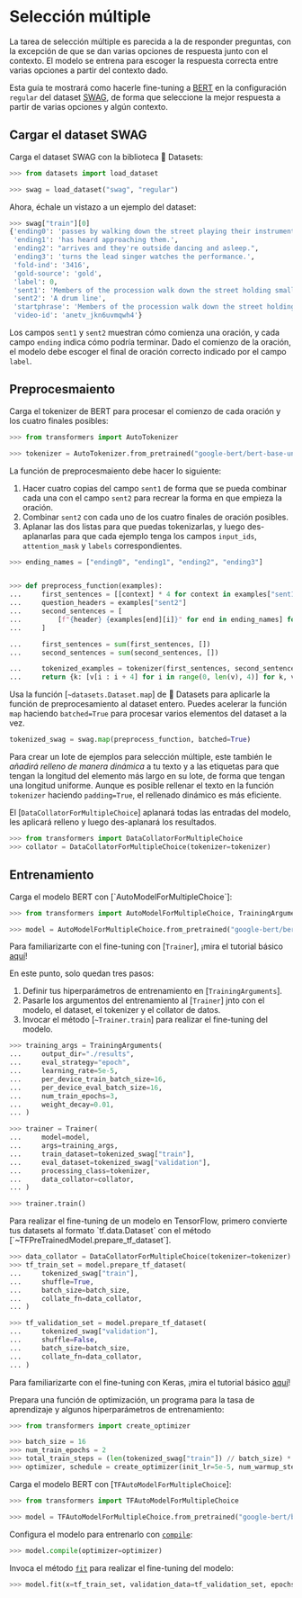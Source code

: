 <!--Copyright 2022 The HuggingFace Team. All rights reserved.

Licensed under the Apache License, Version 2.0 (the "License"); you may not use this file except in compliance with
the License. You may obtain a copy of the License at

http://www.apache.org/licenses/LICENSE-2.0

Unless required by applicable law or agreed to in writing, software distributed under the License is distributed on
an "AS IS" BASIS, WITHOUT WARRANTIES OR CONDITIONS OF ANY KIND, either express or implied. See the License for the
specific language governing permissions and limitations under the License.

⚠️ Note that this file is in Markdown but contain specific syntax for our doc-builder (similar to MDX) that may not be
rendered properly in your Markdown viewer.

-->

# Selección múltiple

La tarea de selección múltiple es parecida a la de responder preguntas, con la excepción de que se dan varias opciones de respuesta junto con el contexto. El modelo se entrena para escoger la respuesta correcta
entre varias opciones a partir del contexto dado.

Esta guía te mostrará como hacerle fine-tuning a [BERT](https://huggingface.co/google-bert/bert-base-uncased) en la configuración `regular` del dataset [SWAG](https://huggingface.co/datasets/swag), de forma
que seleccione la mejor respuesta a partir de varias opciones y algún contexto.

## Cargar el dataset SWAG

Carga el dataset SWAG con la biblioteca 🤗 Datasets:

```py
>>> from datasets import load_dataset

>>> swag = load_dataset("swag", "regular")
```

Ahora, échale un vistazo a un ejemplo del dataset:

```py
>>> swag["train"][0]
{'ending0': 'passes by walking down the street playing their instruments.',
 'ending1': 'has heard approaching them.',
 'ending2': "arrives and they're outside dancing and asleep.",
 'ending3': 'turns the lead singer watches the performance.',
 'fold-ind': '3416',
 'gold-source': 'gold',
 'label': 0,
 'sent1': 'Members of the procession walk down the street holding small horn brass instruments.',
 'sent2': 'A drum line',
 'startphrase': 'Members of the procession walk down the street holding small horn brass instruments. A drum line',
 'video-id': 'anetv_jkn6uvmqwh4'}
```

Los campos `sent1` y `sent2` muestran cómo comienza una oración, y cada campo `ending` indica cómo podría terminar. Dado el comienzo de la oración, el modelo debe escoger el final de oración correcto indicado por el campo `label`.

## Preprocesmaiento

Carga el tokenizer de BERT para procesar el comienzo de cada oración y los cuatro finales posibles:

```py
>>> from transformers import AutoTokenizer

>>> tokenizer = AutoTokenizer.from_pretrained("google-bert/bert-base-uncased")
```

La función de preprocesmaiento debe hacer lo siguiente:

1. Hacer cuatro copias del campo `sent1` de forma que se pueda combinar cada una con el campo `sent2` para recrear la forma en que empieza la oración.
2. Combinar `sent2` con cada uno de los cuatro finales de oración posibles.
3. Aplanar las dos listas para que puedas tokenizarlas, y luego des-aplanarlas para que cada ejemplo tenga los campos `input_ids`, `attention_mask` y `labels` correspondientes.

```py
>>> ending_names = ["ending0", "ending1", "ending2", "ending3"]


>>> def preprocess_function(examples):
...     first_sentences = [[context] * 4 for context in examples["sent1"]]
...     question_headers = examples["sent2"]
...     second_sentences = [
...         [f"{header} {examples[end][i]}" for end in ending_names] for i, header in enumerate(question_headers)
...     ]

...     first_sentences = sum(first_sentences, [])
...     second_sentences = sum(second_sentences, [])

...     tokenized_examples = tokenizer(first_sentences, second_sentences, truncation=True)
...     return {k: [v[i : i + 4] for i in range(0, len(v), 4)] for k, v in tokenized_examples.items()}
```

Usa la función [`~datasets.Dataset.map`] de 🤗 Datasets para aplicarle la función de preprocesamiento al dataset entero. Puedes acelerar la función `map` haciendo `batched=True` para procesar varios elementos del dataset a la vez.

```py
tokenized_swag = swag.map(preprocess_function, batched=True)
```

Para crear un lote de ejemplos para selección múltiple, este también le *añadirá relleno de manera dinámica* a tu texto y a las etiquetas para que tengan la longitud del elemento más largo en su lote, de forma que tengan una longitud uniforme. Aunque es posible rellenar el texto en la función `tokenizer` haciendo
`padding=True`, el rellenado dinámico es más eficiente.

El [`DataCollatorForMultipleChoice`] aplanará todas las entradas del modelo, les aplicará relleno y luego des-aplanará los resultados.
```py
>>> from transformers import DataCollatorForMultipleChoice
>>> collator = DataCollatorForMultipleChoice(tokenizer=tokenizer)
```

## Entrenamiento

<frameworkcontent>
<pt>
Carga el modelo BERT con [`AutoModelForMultipleChoice`]:

```py
>>> from transformers import AutoModelForMultipleChoice, TrainingArguments, Trainer

>>> model = AutoModelForMultipleChoice.from_pretrained("google-bert/bert-base-uncased")
```

<Tip>

Para familiarizarte con el fine-tuning con [`Trainer`], ¡mira el tutorial básico [aquí](../training#finetune-with-trainer)!

</Tip>

En este punto, solo quedan tres pasos:

1. Definir tus hiperparámetros de entrenamiento en [`TrainingArguments`].
2. Pasarle los argumentos del entrenamiento al [`Trainer`] jnto con el modelo, el dataset, el tokenizer y el collator de datos.
3. Invocar el método [`~Trainer.train`] para realizar el fine-tuning del modelo.

```py
>>> training_args = TrainingArguments(
...     output_dir="./results",
...     eval_strategy="epoch",
...     learning_rate=5e-5,
...     per_device_train_batch_size=16,
...     per_device_eval_batch_size=16,
...     num_train_epochs=3,
...     weight_decay=0.01,
... )

>>> trainer = Trainer(
...     model=model,
...     args=training_args,
...     train_dataset=tokenized_swag["train"],
...     eval_dataset=tokenized_swag["validation"],
...     processing_class=tokenizer,
...     data_collator=collator,
... )

>>> trainer.train()
```
</pt>
<tf>
Para realizar el fine-tuning de un modelo en TensorFlow, primero convierte tus datasets al formato `tf.data.Dataset` con el método [`~TFPreTrainedModel.prepare_tf_dataset`].

```py
>>> data_collator = DataCollatorForMultipleChoice(tokenizer=tokenizer)
>>> tf_train_set = model.prepare_tf_dataset(
...     tokenized_swag["train"],
...     shuffle=True,
...     batch_size=batch_size,
...     collate_fn=data_collator,
... )

>>> tf_validation_set = model.prepare_tf_dataset(
...     tokenized_swag["validation"],
...     shuffle=False,
...     batch_size=batch_size,
...     collate_fn=data_collator,
... )
```

<Tip>

Para familiarizarte con el fine-tuning con Keras, ¡mira el tutorial básico [aquí](training#finetune-with-keras)!

</Tip>

Prepara una función de optimización, un programa para la tasa de aprendizaje y algunos hiperparámetros de entrenamiento:

```py
>>> from transformers import create_optimizer

>>> batch_size = 16
>>> num_train_epochs = 2
>>> total_train_steps = (len(tokenized_swag["train"]) // batch_size) * num_train_epochs
>>> optimizer, schedule = create_optimizer(init_lr=5e-5, num_warmup_steps=0, num_train_steps=total_train_steps)
```

Carga el modelo BERT con [`TFAutoModelForMultipleChoice`]:

```py
>>> from transformers import TFAutoModelForMultipleChoice

>>> model = TFAutoModelForMultipleChoice.from_pretrained("google-bert/bert-base-uncased")
```

Configura el modelo para entrenarlo con [`compile`](https://keras.io/api/models/model_training_apis/#compile-method):

```py
>>> model.compile(optimizer=optimizer)
```

Invoca el método [`fit`](https://keras.io/api/models/model_training_apis/#fit-method) para realizar el fine-tuning del modelo:

```py
>>> model.fit(x=tf_train_set, validation_data=tf_validation_set, epochs=2)
```
</tf>
</frameworkcontent>
